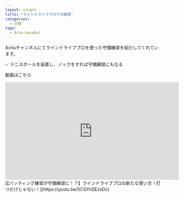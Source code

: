 ```yaml
---
layout: single
title: "ラインドライブプロでの練習"
categories:
  - 打撃
tags:
  - Achu-basebal
---
```


Achuチャンネルにてラインドライブプロを使った守備練習を紹介してくれています。


✅ テニスボールを装着し、ノックをすれば守備練習にもなる

動画はこちら
<iframe width="560" height="315" src="https://www.youtube.com/embed/https://youtu.be/5CQYnDEzxDc" frameborder="0" allow="accelerometer; autoplay; encrypted-media; gyroscope; picture-in-picture" allowfullscreen></iframe>
[【バッティング練習が守備練習に！？】ラインドライブプロの新たな使い方！打つだけじゃない！](https://youtu.be/5CQYnDEzxDc)